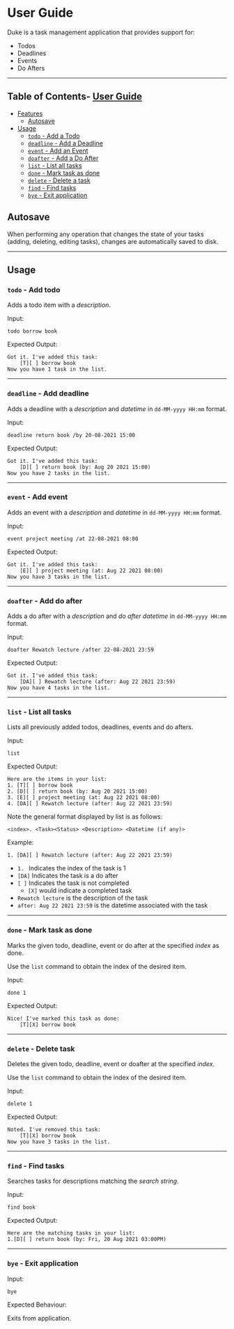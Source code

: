 # User Guide

Duke is a task management application that provides support for:
* Todos
* Deadlines
* Events
* Do Afters

---
## Table of Contents- [User Guide](#user-guide)
  - [Features](#features)
    - [Autosave](#autosave)
  - [Usage](#usage)
    - [`todo` - Add a Todo](#todo---add-todo)
    - [`deadline` - Add a Deadline](#deadline---add-deadline)
    - [`event` - Add an Event](#event---add-event)
    - [`doafter` - Add a Do After](#doafter---add-doafter)
    - [`list` - List all tasks](#list---list-all-tasks)
    - [`done` - Mark task as done](#done---mark-task-as-done)
    - [`delete` - Delete a task](#delete---delete-task)
    - [`find` - Find tasks](#find---find-tasks)
    - [`bye` - Exit application](#bye---exit-application)

## Autosave

When performing any operation that changes the state of your tasks (adding, deleting, editing tasks), changes are automatically saved to disk.

---
## Usage

### `todo` - Add todo

Adds a todo item with a *description*.

Input:
```
todo borrow book
```
Expected Output:
```
Got it. I've added this task:
    [T][ ] borrow book
Now you have 1 task in the list.
```
---
### `deadline` - Add deadline

Adds a deadline with a *description* and *datetime* in `dd-MM-yyyy HH:mm` format.

Input:
```
deadline return book /by 20-08-2021 15:00
```
Expected Output:
```
Got it. I've added this task:
    [D][ ] return book (by: Aug 20 2021 15:00)
Now you have 2 tasks in the list.
```
---
### `event` - Add event

Adds an event with a *description* and *datetime* in `dd-MM-yyyy HH:mm` format.

Input:
```
event project meeting /at 22-08-2021 08:00
```

Expected Output:
```
Got it. I've added this task:
    [E][ ] project meeting (at: Aug 22 2021 08:00)
Now you have 3 tasks in the list.

```
---
### `doafter` - Add do after

Adds a do after with a *description* and *do after datetime* in `dd-MM-yyyy HH:mm` format.

Input:
```
doafter Rewatch lecture /after 22-08-2021 23:59
```

Expected Output:
```
Got it. I've added this task:
    [DA][ ] Rewatch lecture (after: Aug 22 2021 23:59)
Now you have 4 tasks in the list.
```
---
### `list` - List all tasks

Lists all previously added todos, deadlines, events and do afters.

Input:
```
list
```
Expected Output:
```
Here are the items in your list:
1. [T][ ] borrow book
2. [D][ ] return book (by: Aug 20 2021 15:00)
3. [E][ ] project meeting (at: Aug 22 2021 08:00)
4. [DA][ ] Rewatch lecture (after: Aug 22 2021 23:59)
```
Note the general format displayed by list is as follows:
```
<index>. <Task><Status> <Description> <Datetime (if any)>
```
Example:
```
1. [DA][ ] Rewatch lecture (after: Aug 22 2021 23:59)
```
* `1. ` Indicates the index of the task is 1
* `[DA]` Indicates the task is a do after
* `[ ]` Indicates the task is not completed
  * `[X]` would indicate a completed task
* `Rewatch lecture` is the description of the task
* `after: Aug 22 2021 23:59` is the datetime associated with the task

---
### `done` - Mark task as done

Marks the given todo, deadline, event or do after at the specified *index* as done.

Use the `list` command to obtain the index of the desired item.

Input:
```
done 1
```
Expected Output:
```
Nice! I've marked this task as done:
    [T][X] borrow book
```
---

### `delete` - Delete task

Deletes the given todo, deadline, event or doafter at the specified *index*.

Use the `list` command to obtain the index of the desired item.

Input:
```
delete 1
```
Expected Output:
```
Noted. I've removed this task:
    [T][X] borrow book
Now you have 3 tasks in the list.
```
---
### `find` - Find tasks

Searches tasks for descriptions matching the *search string*.

Input:
```
find book
```
Expected Output:
```
Here are the matching tasks in your list:
1.[D][ ] return book (by: Fri, 20 Aug 2021 03:00PM)
```
---
### `bye` - Exit application

Input:
```
bye
```
Expected Behaviour:

Exits from application.